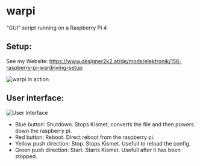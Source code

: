 # warpi
"GUI" script running on a Raspberry Pi 4


## Setup:

See my Website: https://www.designer2k2.at/de/mods/elektronik/156-raspberry-pi-wardriving-setup

![warpi in action](https://www.designer2k2.at/images/stories/rpiwarpiinaction.jpg)

## User interface:

![User Interface](https://github.com/designer2k2/warpi/raw/master/warpi_gui.png)

* Blue button: Shutdown. Stops Kismet, converts the file and then powers down the raspberry pi.
* Red button: Reboot. Direct reboot from the raspberry pi.
* Yellow push direction: Stop. Stops Kismet. Usefull to reload the config.
* Green push direction: Start. Starts Kismet. Usefull after it has been stopped.
